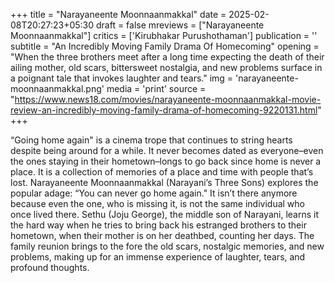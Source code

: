 +++
title = "Narayaneente Moonnaanmakkal"
date = 2025-02-08T20:27:23+05:30
draft = false
mreviews = ["Narayaneente Moonnaanmakkal"]
critics = ['Kirubhakar Purushothaman']
publication = ''
subtitle = "An Incredibly Moving Family Drama Of Homecoming"
opening = "When the three brothers meet after a long time expecting the death of their ailing mother, old scars, bittersweet nostalgia, and new problems surface in a poignant tale that invokes laughter and tears."
img = 'narayaneente-moonnaanmakkal.png'
media = 'print'
source = "https://www.news18.com/movies/narayaneente-moonnaanmakkal-movie-review-an-incredibly-moving-family-drama-of-homecoming-9220131.html"
+++

“Going home again" is a cinema trope that continues to string hearts despite being around for a while. It never becomes dated as everyone–even the ones staying in their hometown–longs to go back since home is never a place. It is a collection of memories of a place and time with people that’s lost. Narayaneente Moonnaanmakkal (Narayani’s Three Sons) explores the popular adage: “You can never go home again." It isn’t there anymore because even the one, who is missing it, is not the same individual who once lived there. Sethu (Joju George), the middle son of Narayani, learns it the hard way when he tries to bring back his estranged brothers to their hometown, when their mother is on her deathbed, counting her days. The family reunion brings to the fore the old scars, nostalgic memories, and new problems, making up for an immense experience of laughter, tears, and profound thoughts.
